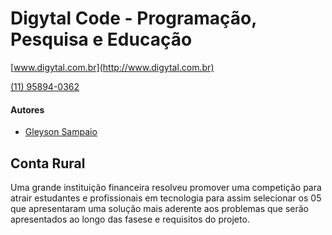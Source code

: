 # Digytal Code - Programação, Pesquisa e Educação
[www.digytal.com.br](http://www.digytal.com.br) 

[(11) 95894-0362](https://api.whatsapp.com/send?phone=5511958940362)


#### Autores
- [Gleyson Sampaio](https://github.com/glysns)

## Conta Rural

Uma grande instituição financeira resolveu promover uma competição para atrair estudantes e profissionais em tecnologia para assim selecionar os 05 que apresentaram uma solução mais aderente aos problemas que serão apresentados ao longo das fasese e requisitos do projeto.
